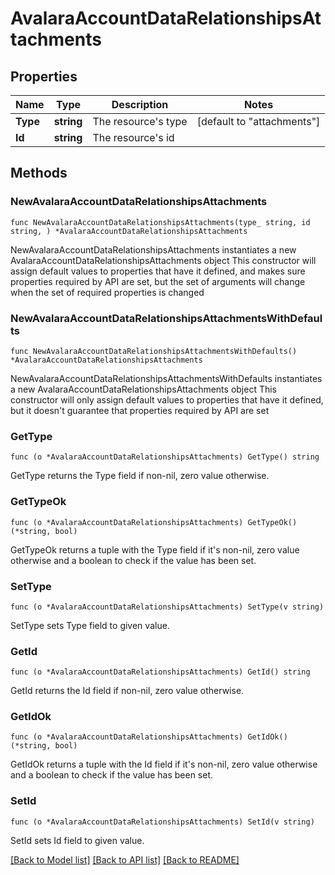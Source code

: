 # AvalaraAccountDataRelationshipsAttachments

## Properties

Name | Type | Description | Notes
------------ | ------------- | ------------- | -------------
**Type** | **string** | The resource&#39;s type | [default to "attachments"]
**Id** | **string** | The resource&#39;s id | 

## Methods

### NewAvalaraAccountDataRelationshipsAttachments

`func NewAvalaraAccountDataRelationshipsAttachments(type_ string, id string, ) *AvalaraAccountDataRelationshipsAttachments`

NewAvalaraAccountDataRelationshipsAttachments instantiates a new AvalaraAccountDataRelationshipsAttachments object
This constructor will assign default values to properties that have it defined,
and makes sure properties required by API are set, but the set of arguments
will change when the set of required properties is changed

### NewAvalaraAccountDataRelationshipsAttachmentsWithDefaults

`func NewAvalaraAccountDataRelationshipsAttachmentsWithDefaults() *AvalaraAccountDataRelationshipsAttachments`

NewAvalaraAccountDataRelationshipsAttachmentsWithDefaults instantiates a new AvalaraAccountDataRelationshipsAttachments object
This constructor will only assign default values to properties that have it defined,
but it doesn't guarantee that properties required by API are set

### GetType

`func (o *AvalaraAccountDataRelationshipsAttachments) GetType() string`

GetType returns the Type field if non-nil, zero value otherwise.

### GetTypeOk

`func (o *AvalaraAccountDataRelationshipsAttachments) GetTypeOk() (*string, bool)`

GetTypeOk returns a tuple with the Type field if it's non-nil, zero value otherwise
and a boolean to check if the value has been set.

### SetType

`func (o *AvalaraAccountDataRelationshipsAttachments) SetType(v string)`

SetType sets Type field to given value.


### GetId

`func (o *AvalaraAccountDataRelationshipsAttachments) GetId() string`

GetId returns the Id field if non-nil, zero value otherwise.

### GetIdOk

`func (o *AvalaraAccountDataRelationshipsAttachments) GetIdOk() (*string, bool)`

GetIdOk returns a tuple with the Id field if it's non-nil, zero value otherwise
and a boolean to check if the value has been set.

### SetId

`func (o *AvalaraAccountDataRelationshipsAttachments) SetId(v string)`

SetId sets Id field to given value.



[[Back to Model list]](../README.md#documentation-for-models) [[Back to API list]](../README.md#documentation-for-api-endpoints) [[Back to README]](../README.md)


